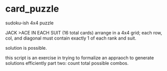 # card_puzzle
sudoku-ish 4x4 puzzle


JACK >ACE IN EACH SUIT (16 total cards) arrange in a 4x4 grid; each row, col, and diagonal must contain exactly 1 of each rank and suit. 

solution is possible. 

this script is an exercise in trying to formalize an appraoch to generate solutions efficiently
part two: count total possible combos. 

